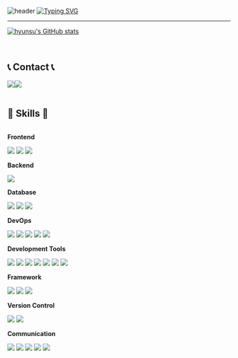 ![header](https://capsule-render.vercel.app/api?type=waving&color=E6E6FA&text=&animation=twinkling&height=80)
[![Typing SVG](https://readme-typing-svg.demolab.com?font=Alkatra&weight=500&size=45&duration=3500&pause=3&color=BA55D3&center=true&vCenter=false&multiline=true&repeat=true&width=1000&height=100&lines=Welcome+to+hyunsu's+GitHub!👋)](https://git.io/typing-svg)
 
<div align="left">

-------

[![hyunsu's GitHub stats](https://github-readme-stats.vercel.app/api?username=hyunsu&include_all_commits=true&show_icons=true&theme=tokyonight&count_private=true)](https://github.com/hyunsu/github-readme-stats)
 
<br>


## 📞 Contact 📞
<div style="display:flex; flex-direction:row;">
    <a href="mailto:hyunssu1130@naver.com">
        <img src="https://img.shields.io/badge/Naver_Mail-03C75A?style=for-the-badge&logo=naver&logoColor=white"> 
    </a>
    <a href="https://open.kakao.com/o/s39aYLDg">
        <img src="https://img.shields.io/badge/KakaoTalk-FFCD00?style=for-the-badge&logo=KakaoTalk&logoColor=black"> 
    </a>
</div><br>


## 🔨 Skills 🔨
<div style="display:flex; flex-direction:column; align-items:flex-start;">
    <!-- Frontend -->
    <p><strong>Frontend</strong></p>
    <div>
        <img src="https://img.shields.io/badge/html5-E34F26?style=flat-square&logo=html5&logoColor=white"> 
        <img src="https://img.shields.io/badge/css-1572B6?style=flat-square&logo=css3&logoColor=white"> 
        <img src="https://img.shields.io/badge/bootstrap-7952B3?style=flat-square&logo=bootstrap&logoColor=white">
    </div>
    <!-- Backend -->
    <p><strong>Backend</strong></p>
    <div>
        <img src="https://img.shields.io/badge/python-3776AB?style=for-the-badge&logo=python&logoColor=white"> 
    </div>
    <!-- Database -->
    <p><strong>Database</strong></p>
    <div>
        <img src="https://img.shields.io/badge/mysql-4479A1?style=for-the-badge&logo=mysql&logoColor=white"> 
        <img src="https://img.shields.io/badge/postgresql-4169E1?style=for-the-badge&logo=postgresql&logoColor=white">
        <img src="https://img.shields.io/badge/sqlite-003B57?style=for-the-badge&logo=sqlite&logoColor=white">
    </div>
    <!-- DevOps -->
    <p><strong>DevOps</strong></p>
    <div>
        <img src="https://img.shields.io/badge/docker-2496ED?style=for-the-badge&logo=docker&logoColor=white">
        <img src="https://img.shields.io/badge/nginx-009639?style=for-the-badge&logo=nginx&logoColor=white">
        <img src="https://img.shields.io/badge/gunicorn-003333?style=for-the-badge&logo=gunicorn&logoColor=white">
        <img src="https://img.shields.io/badge/AWS-232F3E?style=for-the-badge&logo=amazon aws&logoColor=white"> 
        <img src="https://img.shields.io/badge/github actions-2088FF?style=for-the-badge&logo=github-actions&logoColor=white">
    </div>
    <!-- Development Tools -->
    <p><strong>Development Tools</strong></p>
    <div>
        <img src="https://img.shields.io/badge/visual studio code-007ACC?style=flat-square&logo=visual-studio-code&logoColor=white">
        <img src="https://img.shields.io/badge/visual studio-5C2D91?style=flat-square&logo=visual-studio&logoColor=white">
        <img src="https://img.shields.io/badge/anaconda-44A833?style=flat-square&logo=anaconda&logoColor=white">
        <img src="https://img.shields.io/badge/dbeaver-4D4D4D?style=flat-square&logo=dbeaver&logoColor=white">
        <img src="https://img.shields.io/badge/cursor-000000?style=flat-square&logo=cursor&logoColor=white">
        <img src="https://img.shields.io/badge/postman-FF6C37?style=flat-square&logo=postman&logoColor=white">
        <img src="https://img.shields.io/badge/swagger-85EA2D?style=flat-square&logo=swagger&logoColor=white">
    </div>
    <!-- Framework -->
    <p><strong>Framework</strong></p>
    <div>
        <img src="https://img.shields.io/badge/django-092E20?style=flat-square&logo=django&logoColor=white">
        <img src="https://img.shields.io/badge/fastapi-009688?style=flat-square&logo=fastapi&logoColor=white">
        <img src="https://img.shields.io/badge/celery-37814A?style=flat-square&logo=celery&logoColor=white">
    </div>
    <!-- Version Control -->
    <p><strong>Version Control</strong></p>
    <div>
        <img src="https://img.shields.io/badge/git-F05032?style=flat-square&logo=git&logoColor=white">
        <img src="https://img.shields.io/badge/github-181717?style=flat-square&logo=github&logoColor=white">
    </div>
    <!-- Communication -->
    <p><strong>Communication</strong></p>
    <div>
        <img src="https://img.shields.io/badge/figma-F24E1E?style=flat-square&logo=figma&logoColor=white">
        <img src="https://img.shields.io/badge/notion-000000?style=flat-square&logo=notion&logoColor=white">
        <img src="https://img.shields.io/badge/discord-5865F2?style=flat-square&logo=discord&logoColor=white">
        <img src="https://img.shields.io/badge/slack-4A154B?style=flat-square&logo=slack&logoColor=white">
        <img src="https://img.shields.io/badge/zoom-2D8CFF?style=flat-square&logo=zoom&logoColor=white">
    </div>
</div><br>


